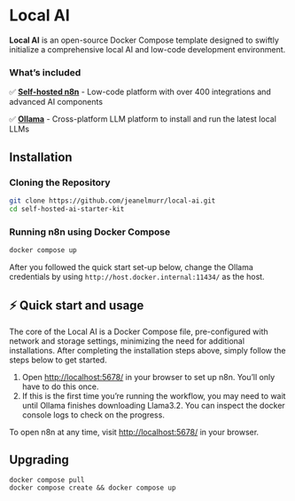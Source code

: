 # Local AI

**Local AI** is an open-source Docker Compose template designed to swiftly initialize a comprehensive local AI and low-code development environment.

### What’s included

✅ [**Self-hosted n8n**](https://n8n.io/) - Low-code platform with over 400
integrations and advanced AI components

✅ [**Ollama**](https://ollama.com/) - Cross-platform LLM platform to install
and run the latest local LLMs

## Installation

### Cloning the Repository

```bash
git clone https://github.com/jeanelmurr/local-ai.git
cd self-hosted-ai-starter-kit
```

### Running n8n using Docker Compose

```bash
docker compose up
```

After you followed the quick start set-up below, change the Ollama credentials
by using `http://host.docker.internal:11434/` as the host.

## ⚡️ Quick start and usage

The core of the Local AI is a Docker Compose file, pre-configured with network and storage settings, minimizing the need for additional installations.
After completing the installation steps above, simply follow the steps below to get started.

1. Open <http://localhost:5678/> in your browser to set up n8n. You’ll only
   have to do this once.
2. If this is the first time you’re running the workflow, you may need to wait
   until Ollama finishes downloading Llama3.2. You can inspect the docker
   console logs to check on the progress.

To open n8n at any time, visit <http://localhost:5678/> in your browser.

## Upgrading

```
docker compose pull
docker compose create && docker compose up
```
